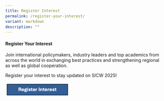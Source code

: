 ```yaml
---
title: Register Interest
permalink: /register-your-interest/
variant: markdown
description: ""
---
```

<h4><strong>Register Your Interest</strong></h4>
<p>Join international policymakers, industry leaders and top academics from
across the world in exchanging best practices and strengthening regional
as well as global cooperation.</p>
<p>Register your interest to stay updated on SICW 2025!</p>
<p></p><a class="isomer-image-wrapper" href="https://www.gevme.com/39206109/registration/buy?tickets-404247=1"><img style="width: 40%;" height="auto" width="100%" alt="" src="/images/Register_Interest.png"></a>
<p></p>